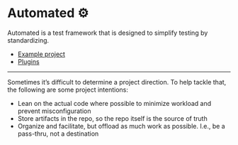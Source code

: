 # Automated ⚙️

Automated is a test framework that is designed to simplify testing by standardizing.

- [Example project](https://github.com/automated-tools/example)
- [Plugins](https://github.com/topics/automated-plugin)

---

Sometimes it’s difficult to determine a project direction. To help tackle that, the following are some project intentions:

- Lean on the actual code where possible to minimize workload and prevent misconfiguration
- Store artifacts in the repo, so the repo itself is the source of truth
- Organize and facilitate, but offload as much work as possible. I.e., be a pass-thru, not a destination

